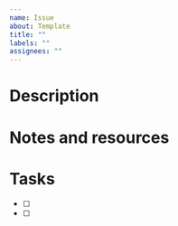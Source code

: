 ```yaml
---
name: Issue
about: Template
title: ""
labels: ""
assignees: ""
---
```


# Description

# Notes and resources

# Tasks

- [ ]
- [ ]
